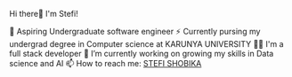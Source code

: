 Hi there👋
I'm Stefi!

🏫 Aspiring Undergraduate software engineer
⚡ Currently pursing my undergrad degree in Computer science at KARUNYA UNIVERSITY
👩‍💻 I'm a full stack developer
🔭 I’m currently working on growing my skills in Data science and AI
📫 How to reach me: [STEFI SHOBIKA](https://www.instagram.com/stefi_shobika/?igsh=MWRoaTdhYnh2cWRn#)




